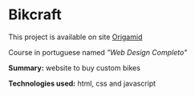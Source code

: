 # Bikcraft

This project is available on site [Origamid](https://www.origamid.com/)

Course in portuguese named *"Web Design Completo"*

**Summary:** website to buy custom bikes

**Technologies used:** html, css and javascript
